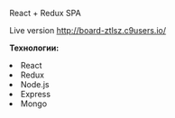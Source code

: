 React + Redux SPA

Live version http://board-ztlsz.c9users.io/

<b>Технологии:</b>
	<li>React</li>
	<li>Redux</li>
	<li>Node.js</li>
	<li>Express</li>
	<li>Mongo</li>